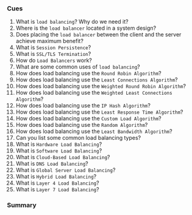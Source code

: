 ### Cues

1. What is `load balancing`? Why do we need it?
2. Where is the `load balancer` located in a system design?
3. Does placing the `load balancer` between the client and the server achieve maximum benefit?
4. What is `Session Persistence`?
5. What is `SSL/TLS Termination`?
6. How do `Load Balancers` work?
7. What are some common uses of `load balancing`?
8. How does load balancing use the `Round Robin Algorithm`?
9. How does load balancing use the `Least Connections Algorithm`?
10. How does load balancing use the `Weighted Round Robin Algorithm`?
11. How does load balancing use the `Weighted Least Connections Algorithm`?
12. How does load balancing use the `IP Hash Algorithm`?
13. How does load balancing use the `Least Response Time Algorithm`?
14. How does load balancing use the `Custom Load Algorithm`?
15. How does load balancing use the `Random Algorithm`?
16. How does load balancing use the `Least Bandwidth Algorithm`?
17. Can you list some common load balancing types?
18. What is `Hardware Load Balancing`?
19. What is `Software Load Balancing`?
20. What is `Cloud-Based Load Balancing`?
21. What is `DNS Load Balancing`?
22. What is `Global Server Load Balancing`?
23. What is `Hybrid Load Balancing`?
24. What is `Layer 4 Load Balancing`?
25. What is `Layer 7 Load Balancing`?

### Summary

